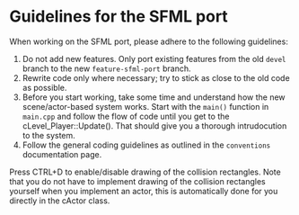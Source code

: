 Guidelines for the SFML port
============================

When working on the SFML port, please adhere to the following
guidelines:

1. Do not add new features. Only port existing features from the old
   `devel` branch to the new `feature-sfml-port` branch.
2. Rewrite code only where necessary; try to stick as close to the old
   code as possible.
3. Before you start working, take some time and understand how the new
   scene/actor-based system works. Start with the `main()` function in
   `main.cpp` and follow the  flow of code until you get to the
   cLevel_Player::Update(). That should give you a thorough
   intrudocution to the system.
4. Follow the general coding guidelines as outlined in the
   `conventions` documentation page.

Press CTRL+D to enable/disable drawing of the collision
rectangles. Note that you do not have to implement drawing of the
collision rectangles yourself when you implement an actor, this is
automatically done for you directly in the cActor class.
